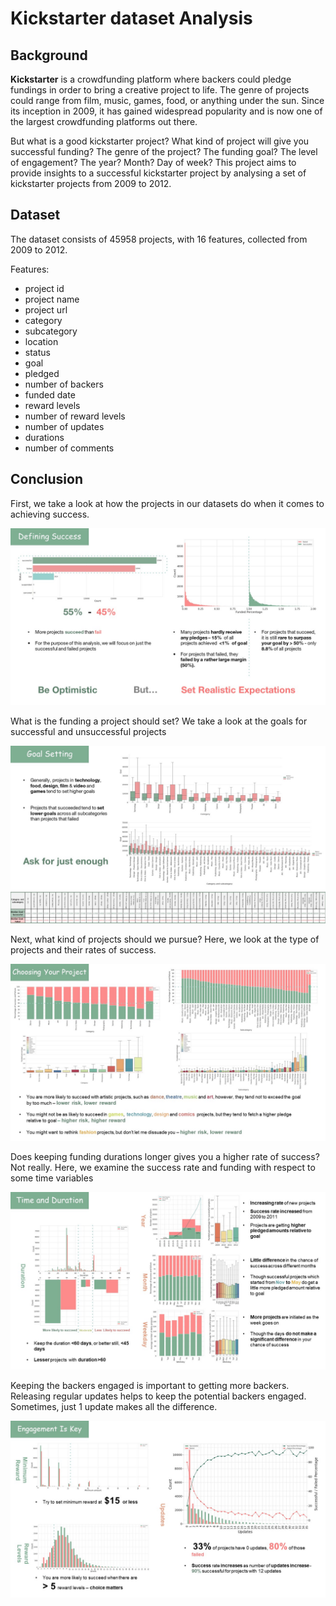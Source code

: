 # Kickstarter dataset Analysis

## Background

**Kickstarter** is a crowdfunding platform where backers could pledge fundings in order to bring a creative project to life. The genre of projects could range from film, music, games, food, or anything under the sun. Since its inception in 2009, it has gained widespread popularity and is now one of the largest crowdfunding platforms out there.

But what is a good kickstarter project? What kind of project will give you successful funding? The genre of the project? The funding goal? The level of engagement? The year? Month? Day of week? This project aims to provide insights to a successful kickstarter project by analysing a set of kickstarter projects from 2009 to 2012. 

## Dataset

The dataset consists of 45958 projects, with 16 features, collected from 2009 to 2012.

Features:
- project id
- project name
- project url
- category 
- subcategory
- location
- status
- goal
- pledged
- number of backers
- funded date
- reward levels
- number of reward levels
- number of updates
- durations
- number of comments

## Conclusion

First, we take a look at how the projects in our datasets do when it comes to achieving success.

![slide2](./assets/Slide2.JPG)

What is the funding a project should set? We take a look at the goals for successful and unsuccessful projects

![slide3](./assets/Slide3.JPG)

Next, what kind of projects should we pursue? Here, we look at the type of projects and their rates of success.

![slide4](./assets/Slide4.JPG)

Does keeping funding durations longer gives you a higher rate of success? Not really. Here, we examine the success rate and funding with respect to some time variables

![slide5](./assets/Slide5.JPG)

Keeping the backers engaged is important to getting more backers. Releasing regular updates helps to keep the potential backers engaged. Sometimes, just 1 update makes all the difference.

![slide6](./assets/Slide6.JPG)
